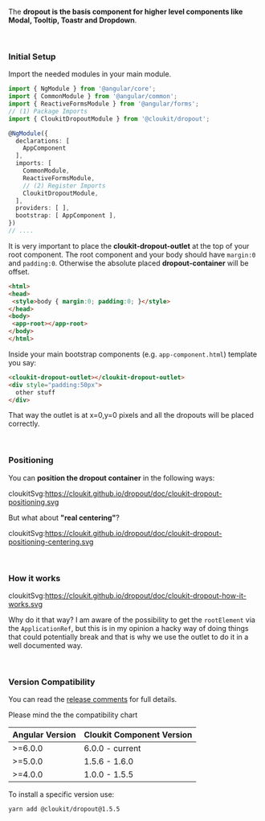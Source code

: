 The **dropout is the basis component for higher level components like Modal, Tooltip, Toastr and Dropdown**.

&nbsp;

### Initial Setup

Import the needed modules in your main module.

```typescript
import { NgModule } from '@angular/core';
import { CommonModule } from '@angular/common';
import { ReactiveFormsModule } from '@angular/forms';
// (1) Package Imports
import { CloukitDropoutModule } from '@cloukit/dropout';

@NgModule({
  declarations: [
    AppComponent
  ],
  imports: [
    CommonModule,
    ReactiveFormsModule,
    // (2) Register Imports
    CloukitDropoutModule,
  ],
  providers: [ ],
  bootstrap: [ AppComponent ],
})
// ....
```

It is very important to place the **cloukit-dropout-outlet** at the top of your root component.
The root component and your body should have `margin:0` and `padding:0`. Otherwise the absolute placed 
**dropout-container** will be offset.

```html
<html>
<head>
 <style>body { margin:0; padding:0; }</style>
</head>
<body>
 <app-root></app-root>
</body>
</html>
```

Inside your main bootstrap components (e.g. `app-component.html`) template you say:

```html
<cloukit-dropout-outlet></cloukit-dropout-outlet>
<div style="padding:50px">
  other stuff
</div>
```

That way the outlet is at x=0,y=0 pixels and all the dropouts will be placed correctly.

&nbsp;

### Positioning

You can **position the dropout container** in the following ways:

cloukitSvg:https://cloukit.github.io/dropout/doc/cloukit-dropout-positioning.svg

But what about **"real centering"**?

cloukitSvg:https://cloukit.github.io/dropout/doc/cloukit-dropout-positioning-centering.svg


&nbsp;

### How it works

cloukitSvg:https://cloukit.github.io/dropout/doc/cloukit-dropout-how-it-works.svg


Why do it that way? I am aware of the possibility to get the `rootElement` via the `ApplicationRef`, 
but this is in my opinion a hacky way of doing things that could potentially break and that is why we use the outlet to do it in a well documented way.

&nbsp;

### Version Compatibility

You can read the [release comments](https://github.com/cloukit/dropout/releases) for full details.

Please mind the the compatibility chart

| Angular Version | Cloukit Component Version |
|-----------------|---------------------------|
| >=6.0.0         | 6.0.0 - current           |
| >=5.0.0         | 1.5.6 - 1.6.0             |
| >=4.0.0         | 1.0.0 - 1.5.5             |

To install a specific version use:

```
yarn add @cloukit/dropout@1.5.5
```
